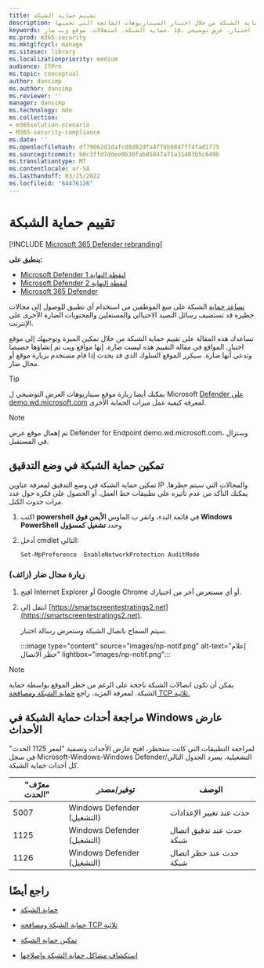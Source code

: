 ```yaml
---
title: تقييم حماية الشبكة
description: تعرف على كيفية عمل حماية الشبكة من خلال اختبار السيناريوهات الشائعة التي تحميها.
keywords: حماية الشبكة، استغلالات، موقع ويب ضار، ip، مجال، مجالات، تقييم، اختبار، عرض توضيحي
ms.prod: m365-security
ms.mktglfcycl: manage
ms.sitesec: library
ms.localizationpriority: medium
audience: ITPro
ms.topic: conceptual
author: dansimp
ms.author: dansimp
ms.reviewer: ''
manager: dansimp
ms.technology: mde
ms.collection:
- m365solution-scenario
- M365-security-compliance
ms.date: ''
ms.openlocfilehash: df79062d1dafcd8d82dfa4ff9b9847ff4fad1775
ms.sourcegitcommit: b0c3ffd7ddee9b30fab85047a71a31483b5c649b
ms.translationtype: MT
ms.contentlocale: ar-SA
ms.lasthandoff: 03/25/2022
ms.locfileid: "64476126"
---
```

# <a name="evaluate-network-protection"></a>تقييم حماية الشبكة

[!INCLUDE [Microsoft 365 Defender rebranding](../../includes/microsoft-defender.md)]

**ينطبق على:**
- [Microsoft Defender لنقطة النهاية 1](https://go.microsoft.com/fwlink/?linkid=2154037)
- [Microsoft Defender لنقطة النهاية 2](https://go.microsoft.com/fwlink/?linkid=2154037)
- [Microsoft 365 Defender](https://go.microsoft.com/fwlink/?linkid=2118804)

[تساعد حماية](network-protection.md) الشبكة على منع الموظفين من استخدام أي تطبيق للوصول إلى مجالات خطيرة قد تستضيف رسائل التصيد الاحتيالي والمستغلين والمحتويات الضارة الأخرى على الإنترنت.

تساعدك هذه المقالة على تقييم حماية الشبكة من خلال تمكين الميزة وتوجيهك إلى موقع اختبار. المواقع في مقالة التقييم هذه ليست ضارة. إنها مواقع ويب تم إنشاؤها خصيصا وتدعي أنها ضارة. سيكرر الموقع السلوك الذي قد يحدث إذا قام مستخدم بزيارة موقع أو مجال ضار.

> [!TIP]
> يمكنك أيضا زيارة موقع سيناريوهات العرض التوضيحي ل Microsoft [Defender على demo.wd.microsoft.com](https://demo.wd.microsoft.com?ocid=cx-wddocs-testground) لمعرفة كيفية عمل ميزات الحماية الأخرى.

> [!NOTE]
> تم إهمال موقع عرض Defender for Endpoint demo.wd.microsoft.com، وستزال في المستقبل.

## <a name="enable-network-protection-in-audit-mode"></a>تمكين حماية الشبكة في وضع التدقيق

تمكين حماية الشبكة في وضع التدقيق لمعرفة عناوين IP والمجالات التي سيتم حظرها. يمكنك التأكد من عدم تأثيره على تطبيقات خط العمل، أو الحصول على فكرة حول عدد مرات حدوث الكتل.

1. اكتب **powershell** في قائمة البدء، وانقر ب الماوس **الأيمن فوق Windows PowerShell** وحدد **تشغيل كمسؤول**
2. أدخل cmdlet التالي:

    ```PowerShell
    Set-MpPreference -EnableNetworkProtection AuditMode
    ```

### <a name="visit-a-fake-malicious-domain"></a>زيارة مجال ضار (زائف)

1. افتح Internet Explorer أو Google Chrome أو أي مستعرض آخر من اختيارك.

2. انتقل إلى [https://smartscreentestratings2.net](https://smartscreentestratings2.net).

    سيتم السماح باتصال الشبكة وستعرض رسالة اختبار.
    
    :::image type="content" source="images/np-notif.png" alt-text="إعلام حظر الاتصال" lightbox="images/np-notif.png":::

> [!NOTE]
> يمكن أن تكون اتصالات الشبكة ناجحة على الرغم من حظر الموقع بواسطة حماية الشبكة. لمعرفة المزيد، راجع [حماية الشبكة ومصافحة TCP ثلاثية.](network-protection.md#network-protection-and-the-tcp-three-way-handshake)

## <a name="review-network-protection-events-in-windows-event-viewer"></a>مراجعة أحداث حماية الشبكة في Windows عارض الأحداث

لمراجعة التطبيقات التي كانت ستحظر، افتح عارض الأحداث وتصفية "لمعر 1125 الحدث" في سجل Microsoft-Windows-Windows Defender/التشغيلية. يسرد الجدول التالي كل أحداث حماية الشبكة.

| "معرّف الحدث" | توفير/مصدر | الوصف |
|---|---|---|
| 5007 | Windows Defender (التشغيل) | حدث عند تغيير الإعدادات |
| 1125 | Windows Defender (التشغيل) | حدث عند تدقيق اتصال شبكة |
| 1126 | Windows Defender (التشغيل) | حدث عند حظر اتصال شبكة |

## <a name="see-also"></a>راجع أيضًا

- [حماية الشبكة](network-protection.md)

- [حماية الشبكة ومصافحة TCP ثلاثية](network-protection.md#network-protection-and-the-tcp-three-way-handshake)

- [تمكين حماية الشبكة](enable-network-protection.md)

- [استكشاف مشاكل حماية الشبكة وإصلاحها](troubleshoot-np.md)
